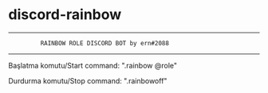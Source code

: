 # discord-rainbow

------------------------------------------------------------------------

             RAINBOW ROLE DISCORD BOT by ern#2088

------------------------------------------------------------------------

Başlatma komutu/Start command: ".rainbow @role"

Durdurma komutu/Stop command: ".rainbowoff"

